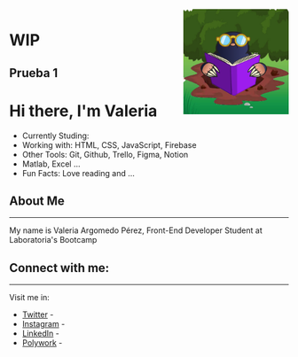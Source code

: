 <img width=190 align="right" src="img/profile_pic.png" />

# WIP
## Prueba 1
# Hi there, I'm Valeria 

* Currently Studing:
* Working with: HTML, CSS, JavaScript, Firebase 
* Other Tools: Git, Github, Trello, Figma, Notion
* Matlab, Excel ...
* Fun Facts: Love reading and ...


## About Me
---
My name is Valeria Argomedo Pérez, Front-End Developer Student at Laboratoria's Bootcamp


## Connect with me:
---
Visit me in:
* [Twitter](https://twitter.com/venicedakker) - 
* [Instagram](https://www.instagram.com/topitosnook/) - 
* [LinkedIn](https://www.linkedin.com/in/valeria-argomedo-4416871ab/) - 
* [Polywork](https://www.polywork.com/topitosnook) -
